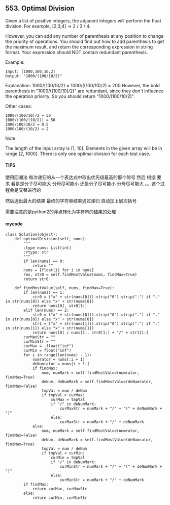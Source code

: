 ## 553. Optimal Division
Given a list of positive integers, the adjacent integers will perform the float division. For example, [2,3,4] -> 2 / 3 / 4.

However, you can add any number of parenthesis at any position to change the priority of operations. You should find out how to add parenthesis to get the maximum result, and return the corresponding expression in string format. Your expression should NOT contain redundant parenthesis.

Example:

```
Input: [1000,100,10,2]
Output: "1000/(100/10/2)"
```

Explanation:
1000/(100/10/2) = 1000/((100/10)/2) = 200
However, the bold parenthesis in "1000/((100/10)/2)" are redundant, 
since they don't influence the operation priority. So you should return "1000/(100/10/2)". 

Other cases:

```
1000/(100/10)/2 = 50
1000/(100/(10/2)) = 50
1000/100/10/2 = 0.5
1000/100/(10/2) = 2
```

Note:

The length of the input array is [1, 10].
Elements in the given array will be in range [2, 1000].
There is only one optimal division for each test case.


#### TIPS
使用回溯法 每次递归的从一个表达式中取出优先级最高的那个除号 然后 根据 要求 看是是分子尽可能大 分母尽可能小 还是分子尽可能小 分母尽可能大 。。这个过程会是交替进行的

然后选出最大的结果 最终的字符串结果通过递归 自动加上层次括号

需要注意的是python2的浮点转化为字符串的结果的处理

#### mycode



```
class Solution(object):
    def optimalDivision(self, nums):
        """
        :type nums: List[int]
        :rtype: str
        """
        if len(nums) == 0:
            return ""
        nums = [float(i) for i in nums]
        res, str0 = self.findMostValue(nums, findMax=True)
        return str0

    def findMostValue(self, nums, findMax=True):
        if len(nums) == 1:
            str0 = ("x" + str(nums[0])).strip("0").strip(".") if "." in str(nums[0]) else "x" + str(nums[0])
            return nums[0], str0[1:]
        elif len(nums) == 2:
            str0 = ("x" + str(nums[0])).strip("0").strip(".") if "." in str(nums[0]) else "x" + str(nums[0])
            str1 = ("x" + str(nums[1])).strip("0").strip(".") if "." in str(nums[1]) else "x" + str(nums[1])
            return nums[0] / nums[1], str0[1:] + "/" + str1[1:]
        curMaxStr = ""
        curMinStr = ""
        curMax = -float("inf")
        curMin = float("inf")
        for i in range(len(nums) - 1):
            numrator = nums[:i + 1]
            deNumrator = nums[i + 1:]
            if findMax:
                num, numMark = self.findMostValue(numrator, findMax=True)
                deNum, deNumMark = self.findMostValue(deNumrator, findMax=False)
                tmpVal = num / deNum
                if tmpVal > curMax:
                    curMax = tmpVal
                    if "/" in deNumMark:
                        curMaxStr = numMark + "/" + "(" + deNumMark + ")"
                    else:
                        curMaxStr = numMark + "/" + deNumMark
            else:
                num, numMark = self.findMostValue(numrator, findMax=False)
                deNum, deNumMark = self.findMostValue(deNumrator, findMax=True)
                tmpVal = num / deNum
                if tmpVal < curMin:
                    curMin = tmpVal
                    if "/" in deNumMark:
                        curMinStr = numMark + "/" + "(" + deNumMark + ")"
                    else:
                        curMinStr = numMark + "/" + deNumMark
        if findMax:
            return curMax, curMaxStr
        else:
            return curMin, curMinStr
```
